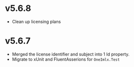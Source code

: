 # v5.6.8
- Clean up licensing plans

# v5.6.7
- Merged the license identifier and subject into 1 Id property.
- Migrate to xUnit and FluentAsserions for `OneImlx.Test`